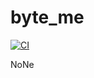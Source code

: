 # byte_me

[![CI](https://github.com//byte_me/workflows/CI/badge.svg)](https://github.com//byte_me/actions)

NoNe
